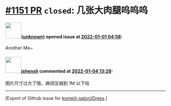 # [\#1151 PR](https://github.com/komeiji-satori/Dress/pull/1151) `closed`: 几张大肉腿呜呜呜

#### <img src="(unknown)" width="50">[(unknown)]((unknown)) opened issue at [2022-01-01 04:58](https://github.com/komeiji-satori/Dress/pull/1151):

Another Me~

#### <img src="https://avatars.githubusercontent.com/u/11555188?u=a30048e930d245fed6f3ced3ecb01e97b9f3f6cc&v=4" width="50">[jshensh](https://github.com/jshensh) commented at [2022-01-04 13:28](https://github.com/komeiji-satori/Dress/pull/1151#issuecomment-1004811603):

图片尺寸过大了哦，麻烦压缩到 1M 以下哈


-------------------------------------------------------------------------------



[Export of Github issue for [komeiji-satori/Dress](https://github.com/komeiji-satori/Dress).]
